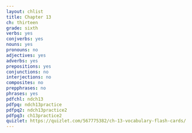 ```yaml
---
layout: chlist
title: Chapter 13
ch: thirteen
grade: sixth
verbs: yes
conjverbs: yes
nouns: yes
pronouns: no
adjectives: yes
adverbs: yes
prepositions: yes
conjunctions: no
interjections: no
composites: no
prepphrases: no
phrases: yes
pdfchl: ndch13
pdfpq: ndch13practice
pdfpq2: ndch13practice2
pdfpq3: ch13practice2
quizlet: https://quizlet.com/567775382/ch-13-vocabulary-flash-cards/
---
```


